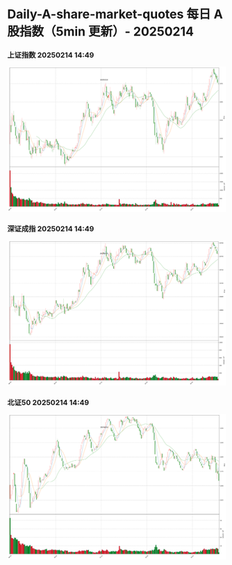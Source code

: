 
# Daily-A-share-market-quotes 每日 A 股指数（5min 更新）- 20250214

### 上证指数 20250214 14:49
![](./fig/2025/2/20250214-sh000001.png)

### 深证成指 20250214 14:49
![](./fig/2025/2/20250214-sz399001.png)

### 北证50 20250214 14:49
![](./fig/2025/2/20250214-bj899050.png)
